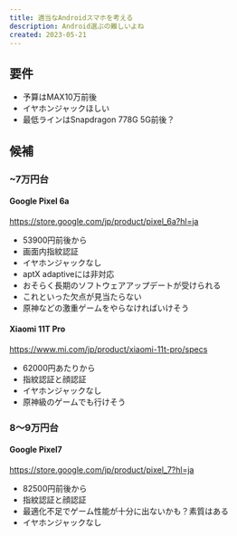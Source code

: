 ```yaml
---
title: 適当なAndroidスマホを考える
description: Android選ぶの難しいよね
created: 2023-05-21
---
```



## 要件

- 予算はMAX10万前後
- イヤホンジャックほしい
- 最低ラインはSnapdragon 778G 5G前後？

## 候補

### ~7万円台

#### Google Pixel 6a

https://store.google.com/jp/product/pixel_6a?hl=ja

- 53900円前後から
- 画面内指紋認証
- イヤホンジャックなし
- aptX adaptiveには非対応
- おそらく長期のソフトウェアアップデートが受けられる
- これといった欠点が見当たらない
- 原神などの激重ゲームをやらなければいけそう

#### Xiaomi 11T Pro

https://www.mi.com/jp/product/xiaomi-11t-pro/specs

- 62000円あたりから
- 指紋認証と顔認証
- イヤホンジャックなし
- 原神級のゲームでも行けそう

### 8～9万円台

#### Google Pixel7

https://store.google.com/jp/product/pixel_7?hl=ja

- 82500円前後から
- 指紋認証と顔認証
- 最適化不足でゲーム性能が十分に出ないかも？素質はある
- イヤホンジャックなし
